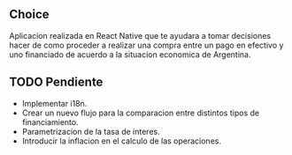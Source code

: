 ## Choice

Aplicacion realizada en React Native que te ayudara a tomar decisiones hacer de como proceder a realizar una compra entre un pago en efectivo y uno financiado de acuerdo a la situacion economica de Argentina.

## TODO Pendiente

- Implementar i18n.
- Crear un nuevo flujo para la comparacion entre distintos tipos de financiamiento.
- Parametrizacion de la tasa de interes.
- Introducir la inflacion en el calculo de las operaciones.
